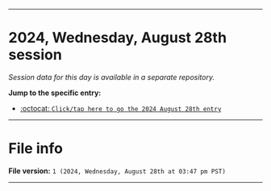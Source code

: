 
***

# 2024, Wednesday, August 28th session

_Session data for this day is available in a separate repository._

**Jump to the specific entry:**

- [:octocat: `Click/tap here to go the 2024 August 28th entry`](https://github.com/seanpm2001/SeansLifeArchive_Images_TinyTower_Y2024/tree/SeansLifeArchive_Images_TinyTower_Y2024_Main-dev/2024/08_August/28/)

***

# File info

**File version:** `1 (2024, Wednesday, August 28th at 03:47 pm PST)`

***
